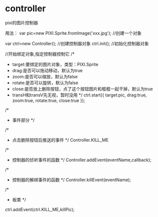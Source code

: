 # controller
pixi的图片控制器

用法：
var pic=new PIXI.Sprite.fromImage('xxx.jpg'); //创建一个对象

var ctrl=new Controller(); //创建控制器对象
ctrl.init(); //初始化控制器对象

//开始绑定对象,指定控制器控制它
/*
 *  target:要绑定的图片对象，类型：PIXI.Sprite
 * 	drag:是否可以拖动移动，默认为true
 * 	zoom:是否可以缩放，默认为false
 * 	rotate:是否可以旋转，默认为false
 * 	close:是否放上删除按钮，点了这个按钮图片和框框一起干掉，默认为true
 * 	transH和transV先无视，暂时没用
 */
ctrl.start({
	target:pic,
	drag:true,
	zoom:true,
	rotate:true,
	close:true
});

/*
 * 事件部分
 */

/*
 * 点击删除按钮后推送的事件
 */
Controller.KILL_ME

/*
 * 控制器的侦听事件的函数
 */
Controller.addEvent(eventName,callback);

/*
 * 控制器的解绑事件的函数
 */
Controller.killEvent(eventName);

/*
 * 板栗
 */

ctrl.addEvent(ctrl.KILL_ME,killPic);
